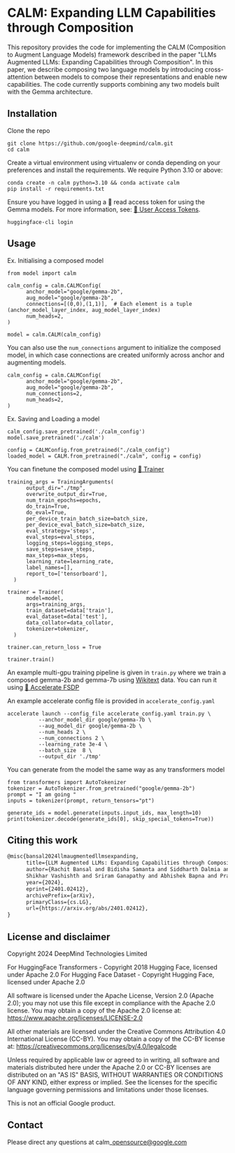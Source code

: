 
# CALM: Expanding LLM Capabilities through Composition

This repository provides the code for implementing the CALM (Composition to Augment Language Models) framework described in the paper "LLMs Augmented LLMs: Expanding Capabilities through Composition". In this paper, we describe composing two language models by introducing cross-attention between models to compose their representations and enable new capabilities. The code currently supports combining any two models built with the Gemma architecture.

## Installation

Clone the repo

```
git clone https://github.com/google-deepmind/calm.git
cd calm
```

Create a virtual environment using virtualenv or conda depending on your preferences and install the requirements. We require Python 3.10 or above:

```
conda create -n calm python=3.10 && conda activate calm
pip install -r requirements.txt
```

Ensure you have logged in using a 🤗 read access token for using the Gemma models. For more information, see: [🤗 User Access Tokens](https://huggingface.co/docs/hub/en/security-tokens).

```
huggingface-cli login
```

## Usage

Ex. Initialising a composed model

```
from model import calm

calm_config = calm.CALMConfig(
      anchor_model="google/gemma-2b",
      aug_model="google/gemma-2b",
      connections=[(0,0),(1,1)],  # Each element is a tuple (anchor_model_layer_index, aug_model_layer_index)
      num_heads=2,
)

model = calm.CALM(calm_config)
```
You can also use the `num_connections` argument to initialize the composed model, in which case connections are created uniformly across anchor and augmenting models.

```
calm_config = calm.CALMConfig(
      anchor_model="google/gemma-2b",
      aug_model="google/gemma-2b",
      num_connections=2,
      num_heads=2,
)
```

Ex. Saving and Loading a model

```
calm_config.save_pretrained('./calm_config')
model.save_pretrained('./calm')

config = CALMConfig.from_pretrained("./calm_config")
loaded_model = CALM.from_pretrained("./calm", config = config)
```

You can finetune the composed model using [🤗 Trainer](https://huggingface.co/docs/transformers/en/main_classes/trainer)

```
training_args = TrainingArguments(
      output_dir="./tmp",
      overwrite_output_dir=True,
      num_train_epochs=epochs,
      do_train=True,
      do_eval=True,
      per_device_train_batch_size=batch_size,
      per_device_eval_batch_size=batch_size,
      eval_strategy='steps',
      eval_steps=eval_steps,
      logging_steps=logging_steps,
      save_steps=save_steps,
      max_steps=max_steps,
      learning_rate=learning_rate,
      label_names=[],
      report_to=['tensorboard'],
  )

trainer = Trainer(
      model=model,
      args=training_args,
      train_dataset=data['train'],
      eval_dataset=data['test'],
      data_collator=data_collator,
      tokenizer=tokenizer,
  )

trainer.can_return_loss = True

trainer.train()
```

An example multi-gpu training pipeline is given in `train.py` where we train a composed gemma-2b and gemma-7b using [Wikitext](https://huggingface.co/datasets/Salesforce/wikitext) data. You can run it using [🤗 Accelerate FSDP](https://huggingface.co/docs/accelerate/en/usage_guides/fsdp)

An example accelerate config file is provided in `accelerate_config.yaml`

```
accelerate launch --config_file accelerate_config.yaml train.py \
          --anchor_model_dir google/gemma-7b \
          --aug_model_dir google/gemma-2b \
          --num_heads 2 \
          --num_connections 2 \
          --learning_rate 3e-4 \
          --batch_size  8 \
          --output_dir './tmp'
```

You can generate from the model the same way as any transformers model

```
from transformers import AutoTokenizer
tokenizer = AutoTokenizer.from_pretrained("google/gemma-2b")
prompt = "I am going "
inputs = tokenizer(prompt, return_tensors="pt")

generate_ids = model.generate(inputs.input_ids, max_length=10)
print(tokenizer.decode(generate_ids[0], skip_special_tokens=True))
```

## Citing this work


```latex
@misc{bansal2024llmaugmentedllmsexpanding,
      title={LLM Augmented LLMs: Expanding Capabilities through Composition},
      author={Rachit Bansal and Bidisha Samanta and Siddharth Dalmia and Nitish Gupta and
      Shikhar Vashishth and Sriram Ganapathy and Abhishek Bapna and Prateek Jain and Partha Talukdar},
      year={2024},
      eprint={2401.02412},
      archivePrefix={arXiv},
      primaryClass={cs.LG},
      url={https://arxiv.org/abs/2401.02412},
}
```

## License and disclaimer

Copyright 2024 DeepMind Technologies Limited

For HuggingFace Transformers - Copyright 2018 Hugging Face, licensed under Apache 2.0
For Hugging Face Dataset - Copyright Hugging Face, licensed under Apache 2.0

All software is licensed under the Apache License, Version 2.0 (Apache 2.0);
you may not use this file except in compliance with the Apache 2.0 license.
You may obtain a copy of the Apache 2.0 license at:
https://www.apache.org/licenses/LICENSE-2.0

All other materials are licensed under the Creative Commons Attribution 4.0
International License (CC-BY). You may obtain a copy of the CC-BY license at:
https://creativecommons.org/licenses/by/4.0/legalcode

Unless required by applicable law or agreed to in writing, all software and
materials distributed here under the Apache 2.0 or CC-BY licenses are
distributed on an "AS IS" BASIS, WITHOUT WARRANTIES OR CONDITIONS OF ANY KIND,
either express or implied. See the licenses for the specific language governing
permissions and limitations under those licenses.

This is not an official Google product.

## Contact

Please direct any questions at calm\_opensource@google.com

